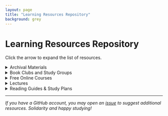 ```yaml
---
layout: page
title: "Learning Resources Repository"
background: grey
---
```


# Learning Resources Repository

Click the arrow to expand the list of resources.

<details>
<summary>Archival Materials</summary>


[Lady Izdihar's Soviet Archive](https://ladyizdihar.com/)

   
</details>
<details>
<summary>Book Clubs and Study Groups</summary>



[Kansas Socialist Book Club](https://kssocialistbookclub.com/home)

[Marxist-Leninist Reading Hub](https://www.mlreadinghub.org/)
  
</details>


<details>

   <summary> Free Online Courses </summary>

   
[Socialism 101](https://www.socialism101.com/)

[Hillsdale College's Marxism, Socialism, and Communism Course](https://online.hillsdale.edu/courses/promo/marxism-socialism-communism)

[TsinghuaX: Introduction to Mao Zedong Thought](https://www.edx.org/learn/communist-china/tsinghua-university-introduction-to-mao-zedong-thought-mao-ze-dong-si-xiang-gai-lun)

  
</details>





<details>
<summary>Lectures</summary>


[Gabriel Rockhill, "Liberalism and Fascism: The State of American Politics"](https://www.youtube.com/watch?v=y2iJLGI2AP4) (April 18, 2025, Kansas State University)

[Gabriel Rockhill, "Are Fascism and Liberalism Partners in Capitalist Crime?"](https://www.youtube.com/watch?v=Vnn_bWDmizw) (January 28, 2024)

[Marxism](https://www.youtube.com/playlist?list=PLq-kUiXssVioxBWwToyN3Apqd8f_a7mCC) (Youtube Lecture Series by Dr. Taimur Rahman)

   
</details>

<details>

<summary>Reading Guides & Study Plans</summary>


[Beginner's Guide to Marxism](https://www.marxists.org/subject/students/index.htm)

[Introduction to Marxist Dialectics](https://www.github.com/flinthillsdsa/resrouces/learning-resrouces/literature/assets/marxistdialectics.md)

[Marxism-Leninism-Maoism Basic Course](https://foreignlanguages.press/colorful-classics/marxism-leninism-maoism-basic-course-english/)

[Basic Marx-Lenin Study Plan](https://www.github.com/flinthillsdsa/resrouces/learning-resrouces/literature/assets/marxleninbasics.md)

[Marxism-Leninism Study Guide](https://marxistleninist.wordpress.com/study-guide/)

[Revolutionary Communists of America reading guides for selected texts](https://communistusa.org/marxist-theory/reading-guides/)

[From Marx to Mao](http://marx2mao.com/RG.html)

</details>

---

*If you have a GitHub account, you may open an [issue](https://github.com/flinthillsdsa/resources/issues) to suggest additional resources. Solidarity and happy studying!*
